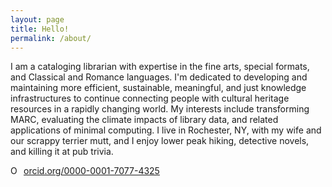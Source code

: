 ```yaml
---
layout: page
title: Hello!
permalink: /about/
---
```

I am a cataloging librarian with expertise in the fine arts, special formats, and Classical and Romance languages. I'm dedicated to developing and maintaining more efficient, sustainable, meaningful, and just knowledge infrastructures to continue connecting people with cultural heritage resources in a rapidly changing world. My interests include transforming MARC, evaluating the climate impacts of library data, and related applications of minimal computing. I live in Rochester, NY, with my wife and our scrappy terrier mutt, and I enjoy lower peak hiking, detective novels, and killing it at pub trivia.

<a href="https://orcid.org/0000-0001-7077-4325" target="orcid.widget" rel="noopener noreferrer" style="vertical-align:top;"><img src="https://orcid.org/sites/default/files/images/orcid_16x16.png" style="width:1em;margin-right:.5em;" alt="ORCID iD icon">orcid.org/0000-0001-7077-4325</a>
